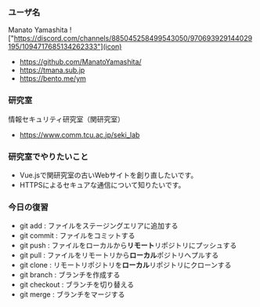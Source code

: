 ### ユーザ名
Manato Yamashita
!["https://discord.com/channels/885045258499543050/970693929144029195/1094717685134262333"](icon)
* https://github.com/ManatoYamashita/
* https://tmana.sub.jp
* https://bento.me/ym

### 研究室
情報セキュリティ研究室（関研究室）
* https://www.comm.tcu.ac.jp/seki_lab

### 研究室でやりたいこと
* Vue.jsで関研究室の古いWebサイトを創り直したいです。
* HTTPSによるセキュアな通信について知りたいです。

### 今日の復習
* git add : ファイルをステージングエリアに追加する
* git commit : ファイルをコミットする
* git push : ファイルをローカルから**リモート**リポジトリにプッシュする
* git pull : ファイルをリモートリから**ローカル**ポジトリへプルする
* git clone : リモートリポジトリを**ローカル**リポジトリにクローンする
* git branch : ブランチを作成する
* git checkout : ブランチを切り替える
* git merge : ブランチをマージする